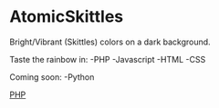 AtomicSkittles
============

Bright/Vibrant (Skittles) colors on a dark background.

Taste the rainbow in:
-PHP
-Javascript
-HTML
-CSS

Coming soon:
-Python

[PHP](phpss.png)
